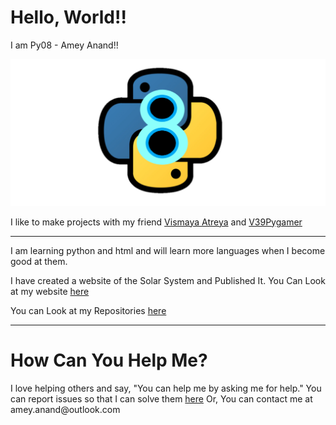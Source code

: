 <h1>Hello, World!!</h1>
<p> I am Py08 - Amey Anand!!</p>

<img src = "https://github.com/Py08/Py08/blob/master/logo.png"
	 alt = "Py08 Logo">

<p> I like to make projects with my friend <a href = "https://github.com/vismodo">Vismaya Atreya</a> and <a href = "https://github.com/V39Pygamer">V39Pygamer</a></p>
<hr>
<p> I am learning python and html and will learn more languages when I become good at them. </p>
<p> I have created a website of the Solar System and Published It. You Can Look at my website <a href = "https://codeprojects.org/FTn2fJmh4uS_10RclyzA7bNSIV7-NF6pOM52pxCLUBI"> here </a> </p>
<p> You can Look at my Repositories <a href = "https://github.com/Py08?tab=repositories"> here </a> </p>
<hr>
<h1> How Can You Help Me? </h1>
<p> I love helping others and say, "You can help me by asking me for help."
	You can report issues so that I can solve them <a href = "https://github.com/Py08/Py08/issues">here</a>
	Or, You can contact me at amey.anand@outlook.com
</p>
